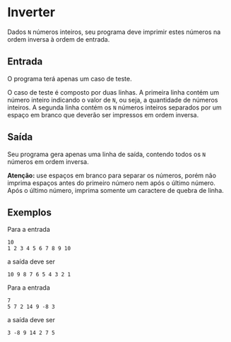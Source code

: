 # Inverter

Dados `N` números inteiros, seu programa deve imprimir estes números na 
ordem inversa à ordem de entrada.

## Entrada

O programa terá apenas um caso de teste.

O caso de teste é composto por duas linhas. A primeira linha contém um 
número inteiro indicando o valor de `N`, ou seja, a quantidade de números 
inteiros. A segunda linha contém os `N` números inteiros separados por um 
espaço em branco que deverão ser impressos em ordem inversa.

## Saída

Seu programa gera apenas uma linha de saída, contendo todos os `N` números 
em ordem inversa.

**Atenção:** use espaços em branco para separar os números, porém não 
imprima espaços antes do primeiro número nem após o último número. 
Após o último número, imprima somente um caractere de quebra de linha.

## Exemplos

Para a entrada

    10
    1 2 3 4 5 6 7 8 9 10

a saída deve ser

    10 9 8 7 6 5 4 3 2 1

Para a entrada

    7
    5 7 2 14 9 -8 3

a saída deve ser

    3 -8 9 14 2 7 5